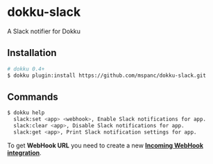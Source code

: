 # dokku-slack
A Slack notifier for Dokku

## Installation

```sh
# dokku 0.4+
$ dokku plugin:install https://github.com/mspanc/dokku-slack.git
```

## Commands

```sh
$ dokku help
  slack:set <app> <webhook>, Enable Slack notifications for app.
  slack:clear <app>, Disable Slack notifications for app.
  slack:get <app>, Print Slack notification settings for app.
```

To get **WebHook URL** you need to create a new
[**Incoming WebHook integration**](https://slack.com/services/new/incoming-webhook).

